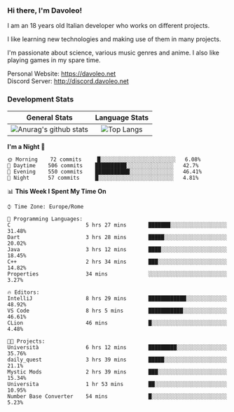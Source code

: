 ### Hi there, I'm Davoleo!

I am an 18 years old Italian developer who works on different projects.

I like learning new technologies and making use of them in many projects.

I'm passionate about science, various music genres and anime.
I also like playing games in my spare time.

Personal Website: https://davoleo.net <br>
Discord Server: http://discord.davoleo.net

### Development Stats

General Stats             |  Language Stats
:-------------------------:|:-------------------------:
![Anurag's github stats](https://github-readme-stats.vercel.app/api?username=Davoleo&count_private=true&show_icons=true&theme=tokyonight)  |  ![Top Langs](https://github-readme-stats.vercel.app/api/top-langs/?username=Davoleo&theme=tokyonight&layout=compact)



<!--START_SECTION:waka-->
**I'm a Night 🦉** 

```text
🌞 Morning    72 commits     █░░░░░░░░░░░░░░░░░░░░░░░░   6.08% 
🌆 Daytime    506 commits    ██████████░░░░░░░░░░░░░░░   42.7% 
🌃 Evening    550 commits    ███████████░░░░░░░░░░░░░░   46.41% 
🌙 Night      57 commits     █░░░░░░░░░░░░░░░░░░░░░░░░   4.81%

```


📊 **This Week I Spent My Time On** 

```text
⌚︎ Time Zone: Europe/Rome

💬 Programming Languages: 
C                        5 hrs 27 mins       ███████░░░░░░░░░░░░░░░░░░   31.48% 
Dart                     3 hrs 28 mins       █████░░░░░░░░░░░░░░░░░░░░   20.02% 
Java                     3 hrs 12 mins       ████░░░░░░░░░░░░░░░░░░░░░   18.45% 
C++                      2 hrs 34 mins       ███░░░░░░░░░░░░░░░░░░░░░░   14.82% 
Properties               34 mins             ░░░░░░░░░░░░░░░░░░░░░░░░░   3.27%

🔥 Editors: 
IntelliJ                 8 hrs 29 mins       ████████████░░░░░░░░░░░░░   48.92% 
VS Code                  8 hrs 5 mins        ███████████░░░░░░░░░░░░░░   46.61% 
CLion                    46 mins             █░░░░░░░░░░░░░░░░░░░░░░░░   4.48%

🐱‍💻 Projects: 
Università               6 hrs 12 mins       █████████░░░░░░░░░░░░░░░░   35.76% 
daily_quest              3 hrs 39 mins       █████░░░░░░░░░░░░░░░░░░░░   21.1% 
Mystic Mods              2 hrs 39 mins       ███░░░░░░░░░░░░░░░░░░░░░░   15.34% 
Universita               1 hr 53 mins        ██░░░░░░░░░░░░░░░░░░░░░░░   10.95% 
Number Base Converter    54 mins             █░░░░░░░░░░░░░░░░░░░░░░░░   5.23%

```


<!--END_SECTION:waka-->

<!--
**Davoleo/Davoleo** is a ✨ _special_ ✨ repository because its `README.md` (this file) appears on your GitHub profile.

https://gist.github.com/Davoleo/43516c64c8169e24dc2571c34713863b

Here are some ideas to get you started:

- 🔭 I’m currently working on ...
- 🌱 I’m currently learning ...
- 👯 I’m looking to collaborate on ...
- 🤔 I’m looking for help with ...
- 💬 Ask me about ...
- 📫 How to reach me: ...
- 😄 Pronouns: ...
- ⚡ Fun fact: ...
-->
